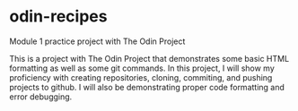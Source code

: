# odin-recipes
Module 1 practice project with The Odin Project

This is a project with The Odin Project that demonstrates some basic HTML 
formatting as well as some git commands.  In this project, I will show my 
proficiency with creating repositories, cloning, commiting, and pushing 
projects to github. I will also be demonstrating proper code formatting 
and error debugging. 
